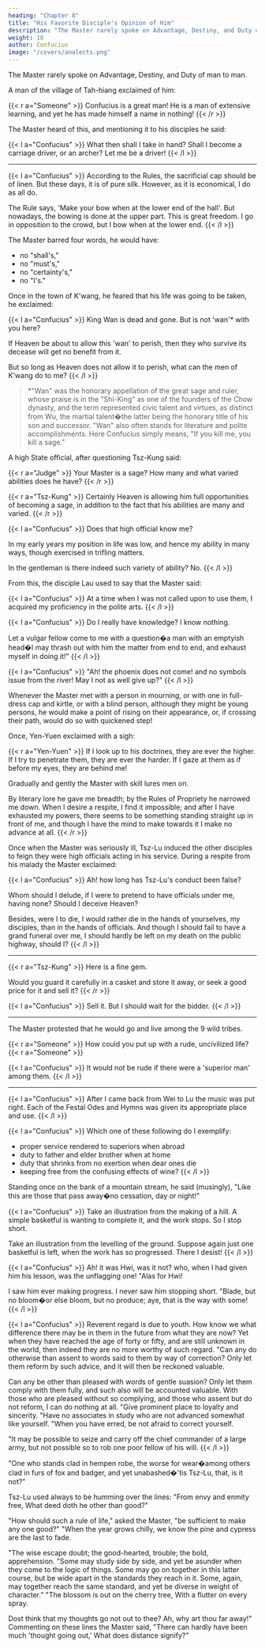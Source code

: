 ```yaml
---
heading: "Chapter 8"
title: "His Favorite Disciple's Opinion of Him"
description: "The Master rarely spoke on Advantage, Destiny, and Duty of man to man"
weight: 18
author: Confucius
image: "/covers/analects.png"
---
```



The Master rarely spoke on Advantage, Destiny, and Duty of man to man.

A man of the village of Tah-hiang exclaimed of him:

{{< r a="Someone" >}}
Confucius is a great man! He is a man of extensive learning, and yet he has made himself a name in nothing! 
{{< /r >}}

The Master heard of this, and mentioning it to his disciples he said:

{{< l a="Confucius" >}}
What then shall I take in hand? Shall I become a carriage driver, or an archer? Let me be a driver!
{{< /l >}}

---

{{< l a="Confucius" >}}
According to the Rules, the sacrificial cap should be of linen. But these days, it is of pure silk. However, as it is economical, I do as all do.

The Rule says, 'Make your bow when at the lower end of the hall'. But nowadays, the bowing is done at the upper part. This is great freedom. I go in opposition to the crowd, but I bow when at the lower end.
{{< /l >}}


The Master barred four words, he would have:
- no "shall's," 
- no "must's," 
- no "certainty's," 
- no "I's." 


Once in the town of K'wang, he feared that his life was going to be taken, he exclaimed:

{{< l a="Confucius" >}}
King Wan is dead and gone. But is not 'wan'* with you here? 

If Heaven be about to allow this 'wan' to perish, then they who survive its decease will get no benefit from it. 

But so long as Heaven does not allow it to perish, what can the men of K'wang do to me?
{{< /l >}}

> *"Wan" was the honorary appellation of the great sage and ruler, whose praise is in the "Shi-King" as one of the founders of the Chow dynasty, and the term represented civic talent and virtues, as distinct from Wu, the martial talent�the latter being the honorary title of his son and successor. "Wan" also often stands for literature and polite accomplishments. Here Confucius simply means, "If you kill me, you kill a sage."


A high State official, after questioning Tsz-Kung said:

{{< r a="Judge" >}}
Your Master is a sage? How many and what varied abilities does he have?
{{< /r >}}

{{< r a="Tsz-Kung" >}}
Certainly Heaven is allowing him full opportunities of becoming a sage, in addition to the fact that his abilities are many and varied.
{{< /r >}}

{{< l a="Confucius" >}}
Does that high official know me? 

In my early years my position in life was low, and hence my ability in many ways, though exercised in trifling matters. 

In the gentleman is there indeed such variety of ability? No.
{{< /l >}}


From this, the disciple Lau used to say that the Master said: 


{{< l a="Confucius" >}}
At a time when I was not called upon to use them, I acquired my proficiency in the polite arts.
{{< /l >}}


{{< l a="Confucius" >}}
Do I really have knowledge? I know nothing. 

Let a vulgar fellow come to me with a question�a man with an emptyish head�I may thrash out with him the matter from end to end, and exhaust myself in doing it!" 
{{< /l >}}


{{< l a="Confucius" >}}
"Ah! the phoenix does not come! and no symbols issue from the river! May I not as well give up?"
{{< /l >}}


Whenever the Master met with a person in mourning, or with one in full-dress cap and kirtle, or with a blind person, although they might be young persons, he would make a point of rising on their appearance, or, if crossing their path, would do so with quickened step! 

Once, Yen-Yuen exclaimed with a sigh:

{{< r a="Yen-Yuen" >}}
If I look up to his doctrines, they are ever the higher. If I try to penetrate them, they are ever the harder. If I gaze at them as if before my eyes, they are behind me! 

Gradually and gently the Master with skill lures men on. 

By literary lore he gave me breadth; by the Rules of Propriety he narrowed me down. When I desire a respite, I find it impossible; and after I have exhausted my powers, there seems to be something standing straight up in front of me, and though I have the mind to make towards it I make no advance at all.
{{< /r >}}


Once when the Master was seriously ill, Tsz-Lu induced the other disciples to feign they were high officials acting in his service. During a respite from his malady the Master exclaimed:

{{< l a="Confucius" >}}
Ah! how long has Tsz-Lu's conduct been false? 

Whom should I delude, if I were to pretend to have officials under me, having none? Should I deceive Heaven? 

Besides, were I to die, I would rather die in the hands of yourselves, my disciples, than in the hands of officials. And though I should fail to have a grand funeral over me, I should hardly be left on my death on the public highway, should I?
{{< /l >}}


---

{{< r a="Tsz-Kung" >}}
Here is a fine gem. 

Would you guard it carefully in a casket and store it away, or seek a good price for it and sell it?
{{< /r >}}

{{< l a="Confucius" >}}
Sell it. But I should wait for the bidder. 
{{< /l >}}

---

The Master protested that he would go and live among the 9 wild tribes.

{{< r a="Someone" >}}
How could you put up with a rude, uncivilized life? 
{{< r a="Someone" >}}

{{< l a="Confucius" >}}
It would not be rude if there were a 'superior man' among them.
{{< /l >}}

---


{{< l a="Confucius" >}}
After I came back from Wei to Lu the music was put right. Each of the Festal Odes and Hymns was given its appropriate place and use.
{{< /l >}}


{{< l a="Confucius" >}}
Which one of these following do I exemplify:
- proper service rendered to superiors when abroad
- duty to father and elder brother when at home
- duty that shrinks from no exertion when dear ones die
- keeping free from the confusing effects of wine?
{{< /l >}}

Standing once on the bank of a mountain stream, he said (musingly), "Like this are those that pass away�no cessation, day or night!" 

{{< l a="Confucius" >}}
Take an illustration from the making of a hill. A simple basketful is wanting to complete it, and the work stops. So I stop short. 

Take an illustration from the levelling of the ground. Suppose again just one basketful is left, when the work has so progressed. There I desist! 
{{< /l >}}

{{< l a="Confucius" >}}
Ah! it was Hwi, was it not? who, when I had given him his lesson, was the unflagging one! "Alas for Hwi! 

I saw him ever making progress. I never saw him stopping short. "Blade, but no bloom�or else bloom, but no produce; aye, that is the way with some! 
{{< /l >}}

{{< l a="Confucius" >}}
Reverent regard is due to youth. How know we what difference there may be in them in the future from what they are now? Yet when they have reached the age of forty or fifty, and are still unknown in the world, then indeed they are no more worthy of such regard. "Can any do otherwise than assent to words said to them by way of correction? Only let them reform by such advice, and it will then be reckoned valuable. 

Can any be other than pleased with words of gentle suasion? Only let them comply with them fully, and such also will be accounted valuable. With those who are pleased without so complying, and those who assent but do not reform, I can do nothing at all. "Give prominent place to loyalty and sincerity. "Have no associates in study who are not advanced somewhat like yourself. "When you have erred, be not afraid to correct yourself. 

"It may be possible to seize and carry off the chief commander of a large army, but not possible so to rob one poor fellow of his will. 
{{< /l >}}


"One who stands clad in hempen robe, the worse for wear�among others clad in furs of fox and badger, and yet unabashed�'tis Tsz-Lu, that, is it not?" 

Tsz-Lu used always to be humming over the lines: "From envy and enmity free, What deed doth he other than good?" 

"How should such a rule of life," asked the Master, "be sufficient to make any one good?" "When the year grows chilly, we know the pine and cypress are the last to fade. 

"The wise escape doubt; the good-hearted, trouble; the bold, apprehension. "Some may study side by side, and yet be asunder when they come to the logic of things. Some may go on together in this latter course, but be wide apart in the standards they reach in it. Some, again, may together reach the same standard, and yet be diverse in weight of character." "The blossom is out on the cherry tree, With a flutter on every spray. 

Dost think that my thoughts go not out to thee? Ah, why art thou far away!" Commenting on these lines the Master said, "There can hardly have been much 'thought going out,' What does distance signify?" 

